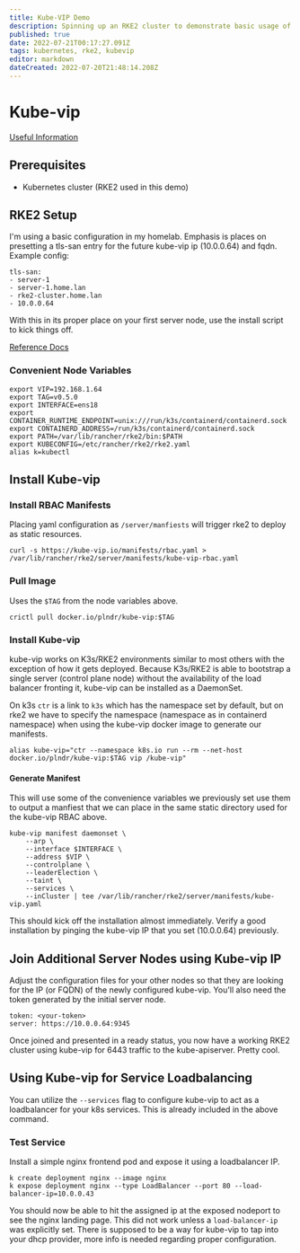 ```yaml
---
title: Kube-VIP Demo
description: Spinning up an RKE2 cluster to demonstrate basic usage of kube-vip.
published: true
date: 2022-07-21T00:17:27.091Z
tags: kubernetes, rke2, kubevip
editor: markdown
dateCreated: 2022-07-20T21:48:14.208Z
---
```


# Kube-vip 

[Useful Information](https://gitlab.com/monachus/channel/-/tree/master/resources/2021-09-07-ha-rke2-kube-vip-rancher)

## Prerequisites

- Kubernetes cluster (RKE2 used in this demo)

## RKE2 Setup

I'm using a basic configuration in my homelab. Emphasis is places on presetting a tls-san entry for the future kube-vip ip (10.0.0.64) and fqdn. Example config: 

```
tls-san:
- server-1
- server-1.home.lan
- rke2-cluster.home.lan
- 10.0.0.64
```

With this in its proper place on your first server node, use the install script to kick things off. 

[Reference Docs](https://docs.rke2.io/install/quickstart/#1-run-the-installer)


### Convenient Node Variables

```
export VIP=192.168.1.64
export TAG=v0.5.0
export INTERFACE=ens18
export CONTAINER_RUNTIME_ENDPOINT=unix:///run/k3s/containerd/containerd.sock
export CONTAINERD_ADDRESS=/run/k3s/containerd/containerd.sock
export PATH=/var/lib/rancher/rke2/bin:$PATH
export KUBECONFIG=/etc/rancher/rke2/rke2.yaml
alias k=kubectl
```

## Install Kube-vip

### Install RBAC Manifests

Placing yaml configuration as `/server/manfiests` will trigger rke2 to deploy as static resources.

```
curl -s https://kube-vip.io/manifests/rbac.yaml > /var/lib/rancher/rke2/server/manifests/kube-vip-rbac.yaml
```

### Pull Image

Uses the `$TAG` from the node variables above. 

```
crictl pull docker.io/plndr/kube-vip:$TAG
```

### Install Kube-vip

kube-vip works on K3s/RKE2 environments similar to most others with the exception of how it gets deployed. Because K3s/RKE2 is able to bootstrap a single server (control plane node) without the availability of the load balancer fronting it, kube-vip can be installed as a DaemonSet.

On k3s `ctr` is a link to `k3s` which has the namespace set by default, but on rke2 we
have to specify the namespace (namespace as in containerd namespace) when using the kube-vip docker image to generate our manifests. 

```
alias kube-vip="ctr --namespace k8s.io run --rm --net-host docker.io/plndr/kube-vip:$TAG vip /kube-vip"
```

#### Generate Manifest

This will use some of the convenience variables we previously set use them to output a manfiest that we can place in the same static directory used for the kube-vip RBAC above. 

```
kube-vip manifest daemonset \
    --arp \
    --interface $INTERFACE \
    --address $VIP \
    --controlplane \
    --leaderElection \
    --taint \
    --services \
    --inCluster | tee /var/lib/rancher/rke2/server/manifests/kube-vip.yaml
```

This should kick off the installation almost immediately. Verify a good installation by pinging the kube-vip IP that you set (10.0.0.64) previously.

## Join Additional Server Nodes using Kube-vip IP

Adjust the configuration files for your other nodes so that they are looking for the IP (or FQDN) of the newly configured kube-vip. You'll also need the token generated by the initial server node. 

```
token: <your-token>	
server: https://10.0.0.64:9345
```

Once joined and presented in a ready status, you now have a working RKE2 cluster using kube-vip for 6443 traffic to the kube-apiserver. Pretty cool. 

## Using Kube-vip for Service Loadbalancing

You can utilize the `--services` flag to configure kube-vip to act as a loadbalancer for your k8s services. This is already included in the above command. 

### Test Service

Install a simple nginx frontend pod and expose it using a loadbalancer IP.

```
k create deployment nginx --image nginx
k expose deployment nginx --type LoadBalancer --port 80 --load-balancer-ip=10.0.0.43
```

You should now be able to hit the assigned ip at the exposed nodeport to see the nginx landing page. This did not work unless a `load-balancer-ip` was explicitly set. There is supposed to be a way for kube-vip to tap into your dhcp provider, more info is needed regarding proper configuration. 



